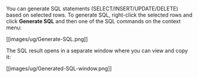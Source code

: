 You can generate SQL statements (SELECT/INSERT/UPDATE/DELETE) based on selected rows. To generate SQL, right-click the selected rows and click **Generate SQL** and then one of the SQL commands on the context menu:

[[images/ug/Generate-SQL.png]]

The SQL result opens in a separate window where you can view and copy it:

[[images/ug/Generated-SQL-window.png]]

